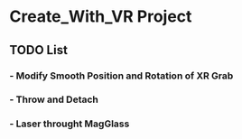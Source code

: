 # Create_With_VR Project

## TODO List

### - Modify Smooth Position and Rotation of XR Grab
### - Throw and Detach
### - Laser throught MagGlass
